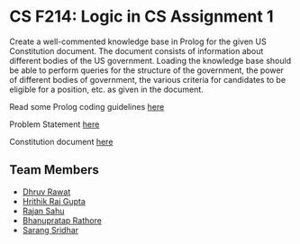 # CS F214: Logic in CS Assignment 1

Create a well-commented knowledge base in Prolog for the given US Constitution document. The document consists of information about different bodies of the US government. Loading the knowledge base should be able to perform queries for the structure of the government, the power of different bodies of government, the various criteria for candidates to be eligible for a position, etc. as given in the document.

Read some Prolog coding guidelines [here](https://www.cmpe.boun.edu.tr/sites/default/files/prolog_coding_guidelines.pdf)

Problem Statement [here](resources/problemstatement.pdf)

Constitution document [here](resources/constitution.pdf)

## Team Members

- [Dhruv Rawat](https://github.com/thedhruvrawat)
- [Hrithik Raj Gupta](https://github.com/hrithikgupt)
- [Rajan Sahu](https://github.com/RAJAN13-blip)
- [Bhanupratap Rathore](https://github.com/superbhanu22)
- [Sarang Sridhar](https://github.com/sarang-sridhar)
